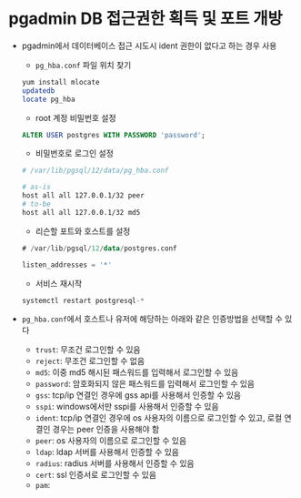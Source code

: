 # pgadmin DB 접근권한 획득 및 포트 개방

- pgadmin에서 데이터베이스 접근 시도시 ident 권한이 없다고 하는 경우 사용
  - `pg_hba.conf` 파일 위치 찾기

  ```bash
  yum install mlocate
  updatedb
  locate pg_hba
  ```

  - root 계정 비밀번호 설정

  ```sql
  ALTER USER postgres WITH PASSWORD 'password';
  ```

  - 비밀번호로 로그인 설정

  ```bash
  # /var/lib/pgsql/12/data/pg_hba.conf

  # as-is
  host all all 127.0.0.1/32 peer
  # to-be
  host all all 127.0.0.1/32 md5
  ```

  - 리슨할 포트와 호스트를 설정

  ```sql
  # /var/lib/pgsql/12/data/postgres.conf

  listen_addresses = '*'
  ```

  - 서비스 재시작

  ```sql
  systemctl restart postgresql-*
  ```

- `pg_hba.conf`에서 호스트나 유저에 해당하는 아래와 같은 인증방법을 선택할 수 있다
  - `trust`: 무조건 로그인할 수 있음
  - `reject`: 무조건 로그인할 수 없음
  - `md5`: 이중 md5 해시된 패스워드를 입력해서 로그인할 수 있음
  - `password`: 암호화되지 않은 패스워드를 입력해서 로그인할 수 있음
  - `gss`: tcp/ip 연결인 경우에 gss api를 사용해서 인증할 수 있음
  - `sspi`: windows에서만 sspi를 사용해서 인증할 수 있음
  - `ident`: tcp/ip 연결인 경우에 os 사용자의 이름으로 로그인할 수 있고, 로컬 연결인 경우는 peer 인증을 사용해야 함
  - `peer`: os 사용자의 이름으로 로그인할 수 있음
  - `ldap`: ldap 서버를 사용해서 인증할 수 있음
  - `radius`: radius 서버를 사용해서 인증할 수 있음
  - `cert`: ssl 인증서로 로그인할 수 있음
  - `pam`:
